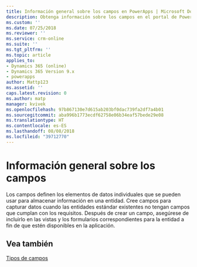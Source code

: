 ```yaml
---
title: Información general sobre los campos en PowerApps | Microsoft Docs
description: Obtenga información sobre los campos en el portal de PowerApps
ms.custom: ''
ms.date: 07/25/2018
ms.reviewer: ''
ms.service: crm-online
ms.suite: ''
ms.tgt_pltfrm: ''
ms.topic: article
applies_to:
- Dynamics 365 (online)
- Dynamics 365 Version 9.x
- powerapps
author: Mattp123
ms.assetid: ''
caps.latest.revision: 0
ms.author: matp
manager: kvivek
ms.openlocfilehash: 97b867130e7d615ab203bf0dac739fa2df7a4b01
ms.sourcegitcommit: aba996b1773ecdf62758e06b34eaf57bede29e08
ms.translationtype: HT
ms.contentlocale: es-ES
ms.lasthandoff: 08/08/2018
ms.locfileid: "39712770"
---
```

# <a name="fields-overview"></a>Información general sobre los campos

Los campos definen los elementos de datos individuales que se pueden usar para almacenar información en una entidad. Cree campos para capturar datos cuando las entidades estándar existentes no tengan campos que cumplan con los requisitos. Después de crear un campo, asegúrese de incluirlo en las vistas y los formularios correspondientes para la entidad a fin de que estén disponibles en la aplicación.

## <a name="see-also"></a>Vea también
[Tipos de campos](types-of-fields.md)